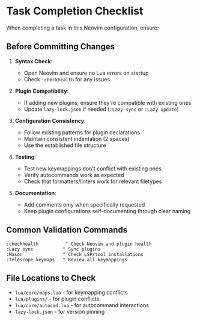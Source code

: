 # Task Completion Checklist

When completing a task in this Neovim configuration, ensure:

## Before Committing Changes

1. **Syntax Check**:
   - Open Neovim and ensure no Lua errors on startup
   - Check `:checkhealth` for any issues

2. **Plugin Compatibility**:
   - If adding new plugins, ensure they're compatible with existing ones
   - Update `lazy-lock.json` if needed (`:Lazy sync` or `:Lazy update`)

3. **Configuration Consistency**:
   - Follow existing patterns for plugin declarations
   - Maintain consistent indentation (2 spaces)
   - Use the established file structure

4. **Testing**:
   - Test new keymappings don't conflict with existing ones
   - Verify autocommands work as expected
   - Check that formatters/linters work for relevant filetypes

5. **Documentation**:
   - Add comments only when specifically requested
   - Keep plugin configurations self-documenting through clear naming

## Common Validation Commands
```vim
:checkhealth          " Check Neovim and plugin health
:Lazy sync           " Sync plugins
:Mason               " Check LSP/tool installations
:Telescope keymaps   " Review all keymappings
```

## File Locations to Check
- `lua/core/maps.lua` - for keymapping conflicts
- `lua/plugins/` - for plugin conflicts
- `lua/core/autocmd.lua` - for autocommand interactions
- `lazy-lock.json` - for version pinning